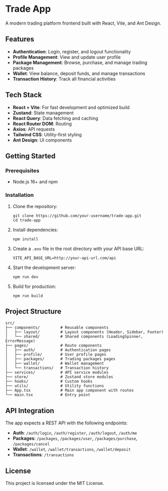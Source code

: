 # Trade App

A modern trading platform frontend built with React, Vite, and Ant Design.

## Features

- **Authentication**: Login, register, and logout functionality
- **Profile Management**: View and update user profile
- **Package Management**: Browse, purchase, and manage trading packages
- **Wallet**: View balance, deposit funds, and manage transactions
- **Transaction History**: Track all financial activities

## Tech Stack

- **React + Vite**: For fast development and optimized build
- **Zustand**: State management
- **React Query**: Data fetching and caching
- **React Router DOM**: Routing
- **Axios**: API requests
- **Tailwind CSS**: Utility-first styling
- **Ant Design**: UI components

## Getting Started

### Prerequisites

- Node.js 16+ and npm

### Installation

1. Clone the repository:

   ```
   git clone https://github.com/your-username/trade-app.git
   cd trade-app
   ```

2. Install dependencies:

   ```
   npm install
   ```

3. Create a `.env` file in the root directory with your API base URL:

   ```
   VITE_API_BASE_URL=http://your-api-url.com/api
   ```

4. Start the development server:

   ```
   npm run dev
   ```

5. Build for production:
   ```
   npm run build
   ```

## Project Structure

```
src/
├── components/         # Reusable components
│   ├── layout/         # Layout components (Header, Sidebar, Footer)
│   └── shared/         # Shared components (LoadingSpinner, ErrorMessage)
├── pages/              # Route components
│   ├── auth/           # Authentication pages
│   ├── profile/        # User profile pages
│   ├── packages/       # Trading packages pages
│   ├── wallet/         # Wallet management
│   └── transactions/   # Transaction history
├── services/           # API service modules
├── store/              # Zustand store modules
├── hooks/              # Custom hooks
├── utils/              # Utility functions
├── App.tsx             # Main app component with routes
└── main.tsx            # Entry point
```

## API Integration

The app expects a REST API with the following endpoints:

- **Auth**: `/auth/login`, `/auth/register`, `/auth/logout`, `/auth/me`
- **Packages**: `/packages`, `/packages/user`, `/packages/purchase`, `/packages/cancel`
- **Wallet**: `/wallet`, `/wallet/transactions`, `/wallet/deposit`
- **Transactions**: `/transactions`

## License

This project is licensed under the MIT License.
